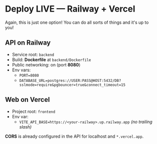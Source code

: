 # Deploy LIVE — Railway + Vercel

Again, this is just one option! You can do all sorts of things and it's up to you!

## API on Railway
- Service root: `backend`
- Build: **Dockerfile** at `backend/Dockerfile`
- Public networking: on (port **8080**)
- Env vars:
  - `PORT=8080`
  - `DATABASE_URL=postgres://USER:PASS@HOST:5432/DB?sslmode=require&pgbouncer=true&connect_timeout=15`

## Web on Vercel
- Project root: `frontend`
- Env var:
  - `VITE_API_BASE=https://<your-railway>.up.railway.app` *(no trailing slash)*

**CORS** is already configured in the API for localhost and `*.vercel.app`.
